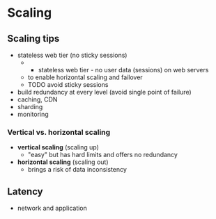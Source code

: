 # Scaling

## Scaling tips
- stateless web tier (no sticky sessions)
  - - stateless web tier - no user data (sessions) on web servers
  - to enable horizontal scaling and failover
  - TODO avoid sticky sessions
- build redundancy at every level (avoid single point of failure)
- caching, CDN
- sharding
- monitoring

### Vertical vs. horizontal scaling
- **vertical scaling** (scaling up)
  - "easy" but has hard limits and offers no redundancy
- **horizontal scaling** (scaling out)
  - brings a risk of data inconsistency

## Latency
- network and application